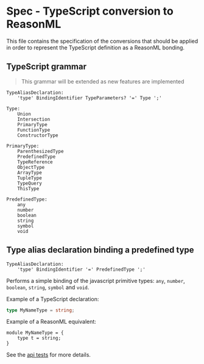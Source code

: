 # Spec - TypeScript conversion to ReasonML

This file contains the specification of the conversions that should be applied in order to represent the TypeScript definition as a ReasonML bonding.

## TypeScript grammar

> This grammar will be extended as new features are implemented

```
TypeAliasDeclaration:
    'type' BindingIdentifier TypeParameters? '=' Type ';' 

Type:
    Union
    Intersection
    PrimaryType
    FunctionType
    ConstructorType

PrimaryType:
    ParenthesizedType
    PredefinedType
    TypeReference
    ObjectType
    ArrayType
    TupleType
    TypeQuery
    ThisType

PredefinedType:
    any
    number
    boolean
    string
    symbol
    void
```

## Type alias declaration binding a predefined type

```
TypeAliasDeclaration:
    'type' BindingIdentifier '=' PredefinedType ';' 
```

Performs a simple binding of the javascript primitive types: `any`, `number`, `boolean`, `string`, `symbol` and `void`.

Example of a TypeScript declaration:

````typescript
type MyNameType = string;
````

Example of a ReasonML equivalent:

````reason
module MyNameType = {
    type t = string;
}
````

See the [api tests](./__tests__/TsApiTest.re) for more details.